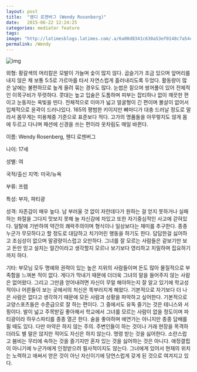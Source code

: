 ```yaml
---
layout: post
title:  "웬디 로젠버그 (Wendy Rosenberg)"
date:   2015-06-22 12:24:25
categories: mediator feature
tags: 
image: "http://latimesblogs.latimes.com/.a/6a00d8341c630a53ef0148c7a54c45970c-pi"
permalink: /Wendy
---
```


![img](https://pbs.twimg.com/media/CJAruiZUMAA9MLJ.jpg)

외형: 황갈색의 머리칼은 모발이 가늘며 숯이 많지 않다. 곱슬기가 조금 있으며 앞머리를 내지 않은 채 보통 5:5로 가르마를 타서 자연스럽게 흘러내리도록 두었다. 활동량이 많은 날에는 불편하므로 높게 올려 묶는 경우도 많다. 눈썹은 짙으며 쌍꺼풀이 있어 전체적인 이목구비가 뚜렷하다. 콧대는 높고 입술은 도톰하며 피부는 잡티하나 없이 깨끗한 편이고 눈동자는 옥빛을 띤다. 전체적으로 이마가 넓고 얼굴형이 긴 편이며 볼살이 없어서 입체적으로 윤곽이 드러나있다. 165의 평범한 키이지만 뼈마디가 대충 드러날 정도로 말라서 몸무게는 미용체중 기준으로 표준보다 적다. 고가의 명품들을 아무렇지도 않게 몸에 두르고 다니며 패션에 신경을 쓰는 편이라 옷차림도 매일 바뀐다.

 

이름: Wendy Rosenberg, 웬디 로젠버그

나이: 17세

성별: 여

국적/출신 지역: 미국/뉴욕

부류: 프렙

특성: 부자, 파티광

 

성격: 자존감이 매우 높다. 남 부러울 것 없이 자란데다가 원하는 걸 얻지 못하거나 실패하는 좌절을 그다지 맛보지 못해 늘 자신감에 차있고 또한 자기중심적인 사고에 갇혀있다. 일탈에 기반하여 약간의 쾌락주의이며 형식이나 일상보다는 재미를 추구한다. 종종 누군가 무모하다고 할 정도로 대담하고 치기어린 행동을 하기도 한다. 답답한걸 싫어하고 조심성이 없으며 말광량이스럽고 오만하다. 그녀를 잘 모르는 사람들은 겉보기만 보고 돈만 믿고 설치는 얼간이라고 생각할지 모르나 보기보다 영리하고 치밀하며 집요하기까지 하다.

 

기타: 부모님 모두 명예와 권력이 있는 높은 지위의 사람들이며 돈도 많아 물질적으로 부족함을 느껴본 적이 없다. 게다가 막내기 때문에 더더욱 그녀의 말을 들어주지 않는 사람은 없어왔다. 그리고 그만큼 얻어내려면 자신이 무얼 해야하는지 잘 알고 있기에 학교성적이나 어른들이 보는 곳에서의 처신은 똑부러지게 해왔다. 기본적으로 자기보다 더 나은 사람은 없다고 생각하기 때문에 모든 사람과 상황을 파악하고 싶어한다. 기본적으로 교양스포츠들은 수준급으로 잘 하는 편이다. 그 중에서도 유독 즐기는 것은 테니스와 서핑이다. 발이 넓고 주목받길 좋아해서 학교에서 그녀를 모르는 사람이 없을 정도이며 파티광이라 하우스파티를 종종 열곤 한다. 술을 좋아하며 애연가는 아니지만 종종 담배를 필 때도 있다. 다만 마약은 하지 않는 주의. 주변인들이 하는 것이나 거래 현장을 목격하더라도 별 말은 않지만 적어도 자신은 하지 않는다. 명령 받는 것을 싫어한다. 소란스럽고 붐비는 무리에 속하는 것을 즐기지만 혼자 있는 것을 싫어하는 것은 아니다. 애정결핍이 아니기에 누군가에게 인정받으려 필사적이지도 않는다. 그녀에게 있어서 현재의 위치는 노력하고 애써서 얻은 것이 아닌 자신이기에 당연스럽게 갖게 된 것으로 여겨지고 있다.
